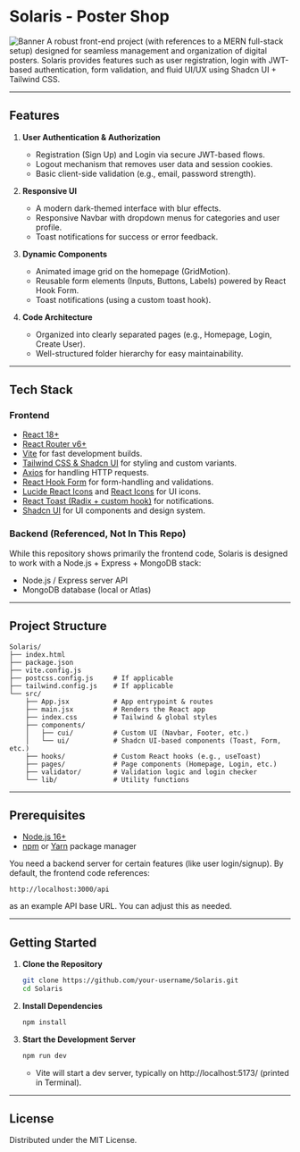 # Solaris - Poster Shop

![Banner](https://i.ibb.co.com/fVzNmSwC/New-Project.jpg)
A robust front-end project (with references to a MERN full-stack setup) designed for seamless management and organization of digital posters. Solaris provides features such as user registration, login with JWT-based authentication, form validation, and fluid UI/UX using Shadcn UI + Tailwind CSS.

---

## Features

1. **User Authentication & Authorization**
   - Registration (Sign Up) and Login via secure JWT-based flows.
   - Logout mechanism that removes user data and session cookies.
   - Basic client-side validation (e.g., email, password strength).

2. **Responsive UI**
   - A modern dark-themed interface with blur effects.
   - Responsive Navbar with dropdown menus for categories and user profile.
   - Toast notifications for success or error feedback.

3. **Dynamic Components**
   - Animated image grid on the homepage (GridMotion).
   - Reusable form elements (Inputs, Buttons, Labels) powered by React Hook Form.
   - Toast notifications (using a custom toast hook).

4. **Code Architecture**
   - Organized into clearly separated pages (e.g., Homepage, Login, Create User).
   - Well-structured folder hierarchy for easy maintainability.

---

## Tech Stack

### Frontend
- [React 18+](https://reactjs.org/)  
- [React Router v6+](https://reactrouter.com/)
- [Vite](https://vitejs.dev/) for fast development builds.
- [Tailwind CSS & Shadcn UI](https://tailwindcss.com/) for styling and custom variants.
- [Axios](https://axios-http.com/) for handling HTTP requests.
- [React Hook Form](https://react-hook-form.com/) for form-handling and validations.
- [Lucide React Icons](https://lucide.dev/) and [React Icons](https://react-icons.github.io/react-icons) for UI icons.
- [React Toast (Radix + custom hook)](https://www.radix-ui.com/docs/primitives/components/toast) for notifications.
- [Shadcn UI](https://shadcn.com/) for UI components and design system.

### Backend (Referenced, Not In This Repo)
While this repository shows primarily the frontend code, Solaris is designed to work with a Node.js + Express + MongoDB stack:
- Node.js / Express server API
- MongoDB database (local or Atlas)

---

## Project Structure

```
Solaris/
├── index.html
├── package.json
├── vite.config.js
├── postcss.config.js     # If applicable
├── tailwind.config.js    # If applicable
└── src/
    ├── App.jsx           # App entrypoint & routes
    ├── main.jsx          # Renders the React app
    ├── index.css         # Tailwind & global styles
    ├── components/
    │   ├── cui/          # Custom UI (Navbar, Footer, etc.)
    │   └── ui/           # Shadcn UI-based components (Toast, Form, etc.)
    ├── hooks/            # Custom React hooks (e.g., useToast)
    ├── pages/            # Page components (Homepage, Login, etc.)
    ├── validator/        # Validation logic and login checker
    └── lib/              # Utility functions
```

---

## Prerequisites

- [Node.js 16+](https://nodejs.org/)
- [npm](https://www.npmjs.com/) or [Yarn](https://yarnpkg.com/) package manager

You need a backend server for certain features (like user login/signup). By default, the frontend code references:
```
http://localhost:3000/api
```
as an example API base URL. You can adjust this as needed.

---

## Getting Started

1. **Clone the Repository**  
   ```bash
   git clone https://github.com/your-username/Solaris.git
   cd Solaris
   ```

2. **Install Dependencies**  
   ```bash
   npm install
   ```

3. **Start the Development Server**  
   ```bash
   npm run dev
   ```
   - Vite will start a dev server, typically on http://localhost:5173/ (printed in Terminal).

---

## License

Distributed under the MIT License.
